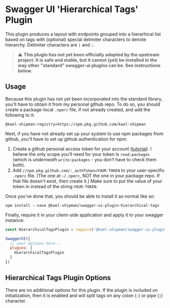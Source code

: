 Swagger UI 'Hierarchical Tags' Plugin
==================================================================

This plugin produces a layout with endpoints grouped into a hierarhical list based on tags with
(optional) special delimiter characters to denote hierarchy. Delimiter characters are `|` and `:`.

> :warning: **This plugin has not yet been officially adopted by the upstream project. It is safe
> and stable, but it cannot (yet) be installed in the way other "standard" swagger-ui plugins can
> be. See instructions below.**


## Usage

Because this plugin has not yet been incorporated into the standard library, you'll have to obtain
it from my personal github repo. To do so, you should create a package-local `.npmrc` file, if not
already created, and add the following to it:

```
@kael-shipman:registry=https://npm.pkg.github.com/kael-shipman
```

Next, if you have not already set up your system to use npm packages from github, you'll have to set
up github authentication for npm:

1. Create a github personal access token for your account ([tutorial](https://docs.github.com/en/authentication/keeping-your-account-and-data-secure/creating-a-personal-access-token)).
   I believe the only scope you'll need for your token is `read:packages` (which is _underneath_
   `write:packages` - you don't have to check them both).
2. Add `//npm.pkg.github.com/:_authToken=YOUR-TOKEN` to your user-specific `.npmrc` file. (The one
   at `~/.npmrc`, NOT the one in your package repo. If that file doesn't exist, then create it.)
   Make sure to put the value of your token in instead of the string `YOUR-TOKEN`.


Once you've done that, you should be able to install it as normal like so:

```
npm install --save @kael-shipman/swagger-ui-plugin-hierarchical-tags
```

Finally, require it in your client-side application and apply it to your swagger instance:

```js
const HierarchicalTagsPlugin = require('@kael-shipman/swagger-ui-plugin-hierarchical-tags');

SwaggerUI({
  // your options here...
  plugins: [
    HierarchicalTagsPlugin
  ]
})
```


## Hierarchical Tags Plugin Options

There are no additional options for this plugin. If the plugin is included on initialization, then
it is enabled and will split tags on any colon (`:`) or pipe (`|`) character.

